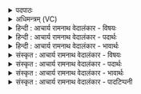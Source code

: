 <details><summary>पदपाठः</summary>

मघो꣡नः꣢। आ। प꣣वस्व। नः। जहि꣢। वि꣡श्वाः꣢꣯। अ꣡प꣢꣯। द्वि꣡षः꣢꣯। इ꣡न्दो꣢꣯। स꣡खा꣢꣯यम्। स। खा꣣यम्। आ꣢। वि꣣श। ११८४।
</details>

<details><summary>अधिमन्त्रम् (VC)</summary>

- पवमानः सोमः
- असितः काश्यपो देवलो वा
- गायत्री
- षड्जः
</details>

<details><summary>हिन्दी : आचार्य रामनाथ वेदालंकार - विषयः</summary>

अब परमात्मा को सम्बोधन करते हैं।
</details>

<details><summary>हिन्दी : आचार्य रामनाथ वेदालंकार - पदार्थः</summary>

पदार्थान्वयभाषाः -  हे(इन्दो)तेजस्वी वा आनन्दरस से भिगोनेवाले परमात्मन्!आप(मघोनः)दानी(नः)हम लोगों के पास(आ पवस्व)आओ, (विश्वाः)सब(द्विषः)द्वेष-वृत्तियों को(अप जहि)मार भगाओ।(सखायम्)अपने सखा जीवात्मा में(आ विश)प्रविष्ट होवो ॥७॥
</details>

<details><summary>हिन्दी : आचार्य रामनाथ वेदालंकार - भावार्थः</summary>

भावार्थभाषाः -  तभी परमेश्वर की पूजा सफल है,जब उपासक सब द्वेषभावों को अपने अन्दर से निकालकर सबके साथ मित्र के समान व्यवहार करे ॥७॥
</details>

<details><summary>संस्कृत : आचार्य रामनाथ वेदालंकार - विषयः</summary>

अथ परमात्मा सम्बोध्यते।
</details>

<details><summary>संस्कृत : आचार्य रामनाथ वेदालंकार - पदार्थः</summary>

पदार्थान्वयभाषाः -  हे(इन्दो)तेजस्विन् आनन्दरसेन क्लेदक परमात्मन्!त्वम्(मघोनः)दानवतः।[मघं मंहतेर्दानकर्मणः। निरु० १।७।] (नः)अस्मान्(आ पवस्व)आयाहि, (विश्वाः)सर्वाः(द्विषः)द्वेषवृत्तीः(अपजहि)विनाशय।(सखायम्)स्वमित्रभूतं जीवात्मानम्(आविश)प्रविश ॥७॥
</details>

<details><summary>संस्कृत : आचार्य रामनाथ वेदालंकार - भावार्थः</summary>

भावार्थभाषाः -  तदैव परमेश्वरस्य पूजा सफला यदोपासकः सर्वान् द्वेषभावानपनीय विश्वैर्मित्रवद् व्यवहरेत् ॥७॥
</details>

<details><summary>संस्कृत : आचार्य रामनाथ वेदालंकार - पादटिप्पनी</summary>

टिप्पणी:   १.ऋ० ९।८।७।
</details>
